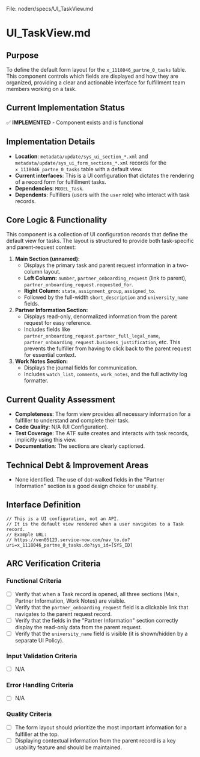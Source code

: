 File: noderr/specs/UI_TaskView.md

# UI_TaskView.md

## Purpose
To define the default form layout for the `x_1118046_partne_0_tasks` table. This component controls which fields are displayed and how they are organized, providing a clear and actionable interface for fulfillment team members working on a task.

## Current Implementation Status
✅ **IMPLEMENTED** - Component exists and is functional

## Implementation Details
- **Location**: `metadata/update/sys_ui_section_*.xml` and `metadata/update/sys_ui_form_sections_*.xml` records for the `x_1118046_partne_0_tasks` table with a default view.
- **Current interfaces**: This is a UI configuration that dictates the rendering of a record form for fulfillment tasks.
- **Dependencies**: `MODEL_Task`.
- **Dependents**: Fulfillers (users with the `user` role) who interact with task records.

## Core Logic & Functionality
This component is a collection of UI configuration records that define the default view for tasks. The layout is structured to provide both task-specific and parent-request context:
1.  **Main Section (unnamed):**
    -   Displays the primary task and parent request information in a two-column layout.
    -   **Left Column:** `number`, `partner_onboarding_request` (link to parent), `partner_onboarding_request.requested_for`.
    -   **Right Column:** `state`, `assignment_group`, `assigned_to`.
    -   Followed by the full-width `short_description` and `university_name` fields.
2.  **Partner Information Section:**
    -   Displays read-only, denormalized information from the parent request for easy reference.
    -   Includes fields like `partner_onboarding_request.partner_full_legal_name`, `partner_onboarding_request.business_justification`, etc. This prevents the fulfiller from having to click back to the parent request for essential context.
3.  **Work Notes Section:**
    -   Displays the journal fields for communication.
    -   Includes `watch_list`, `comments`, `work_notes`, and the full activity log formatter.

## Current Quality Assessment
- **Completeness**: The form view provides all necessary information for a fulfiller to understand and complete their task.
- **Code Quality**: N/A (UI Configuration).
- **Test Coverage**: The ATF suite creates and interacts with task records, implicitly using this view.
- **Documentation**: The sections are clearly captioned.

## Technical Debt & Improvement Areas
- None identified. The use of dot-walked fields in the "Partner Information" section is a good design choice for usability.

## Interface Definition
```
// This is a UI configuration, not an API.
// It is the default view rendered when a user navigates to a Task record.
// Example URL:
// https://ven05123.service-now.com/nav_to.do?uri=x_1118046_partne_0_tasks.do?sys_id=[SYS_ID]
```

## ARC Verification Criteria

### Functional Criteria
- [ ] Verify that when a Task record is opened, all three sections (Main, Partner Information, Work Notes) are visible.
- [ ] Verify that the `partner_onboarding_request` field is a clickable link that navigates to the parent request record.
- [ ] Verify that the fields in the "Partner Information" section correctly display the read-only data from the parent request.
- [ ] Verify that the `university_name` field is visible (it is shown/hidden by a separate UI Policy).

### Input Validation Criteria  
- [ ] N/A

### Error Handling Criteria
- [ ] N/A

### Quality Criteria
- [ ] The form layout should prioritize the most important information for a fulfiller at the top.
- [ ] Displaying contextual information from the parent record is a key usability feature and should be maintained.